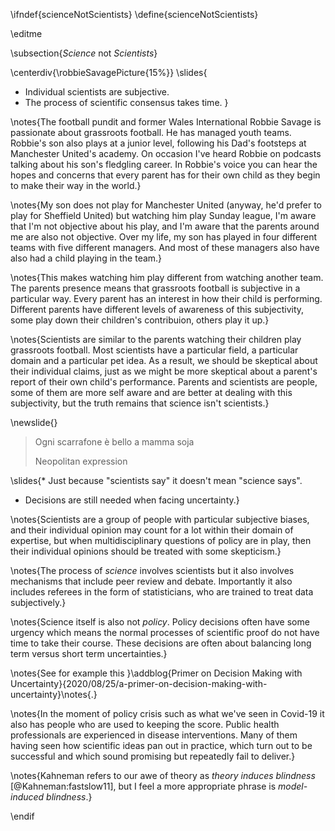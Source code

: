 \ifndef{scienceNotScientists}
\define{scienceNotScientists}

\editme

\subsection{*Science* not *Scientists*}

\centerdiv{\robbieSavagePicture{15%}}
\slides{
* Individual scientists are subjective.
* The process of scientific consensus takes time.
}


\notes{The football pundit and former Wales International Robbie Savage is passionate about grassroots football. He has managed youth teams. Robbie's son also plays at a junior level, following his Dad's footsteps at Manchester United's academy. On occasion I've heard Robbie on podcasts talking about his son's fledgling career. In Robbie's voice you can hear the hopes and concerns that every parent has for their own child as they begin to make their way in the world.}

\notes{My son does not play for Manchester United (anyway, he'd prefer to play for Sheffield United) but watching him play Sunday league, I'm aware that I'm not objective about his play, and I'm aware that the parents around me are also not objective. Over my life, my son has played in four different teams with five different managers. And most of these managers also have also had a child playing in the team.}

\notes{This makes watching him play different from watching another team. The parents presence means that grassroots football is subjective in a particular way. Every parent has an interest in how their child is performing. Different parents have different levels of awareness of this subjectivity, some play down their children's contribuion, others play it up.}

\notes{Scientists are similar to the parents watching their children play grassroots football. Most scientists have a particular field, a particular domain and a particular pet idea. As a result, we should be skeptical about their individual claims, just as we might be more skeptical about a parent's report of their own child's performance. Parents and scientists are people, some of them are more self aware and are better at dealing with this subjectivity, but the truth remains that science isn't scientists.}

\newslide{}

> Ogni scarrafone è bello a mamma soja
>
> Neopolitan expression


\slides{* Just because "scientists say" it doesn't mean "science says".
* Decisions are still needed when facing uncertainty.}

\notes{Scientists are a group of people with particular subjective biases, and their individual opinion may count for a lot within their domain of expertise, but when multidisciplinary questions of policy are in play, then their individual opinions should be treated with some skepticism.}

\notes{The process of *science* involves scientists but it also involves mechanisms that include peer review and debate. Importantly it also includes referees in the form of statisticians, who are trained to treat data subjectively.}

\notes{Science itself is also not *policy*. Policy decisions often have some urgency which means the normal processes of scientific proof do not have time to take their course. These decisions are often about balancing long term versus short term uncertainties.}

\notes{See for example this }\addblog{Primer on Decision Making with Uncertainty}{2020/08/25/a-primer-on-decision-making-with-uncertainty}\notes{.}

\notes{In the moment of policy crisis such as what we've seen in Covid-19 it also has people who are used to keeping the score. Public health professionals are experienced in disease interventions. Many of them having seen how scientific ideas pan out in practice, which turn out to be successful and which sound promising but repeatedly fail to deliver.}

\notes{Kahneman refers to our awe of theory as *theory induces blindness* [@Kahneman:fastslow11], but I feel a more appropriate phrase is *model-induced blindness*.}

\endif
